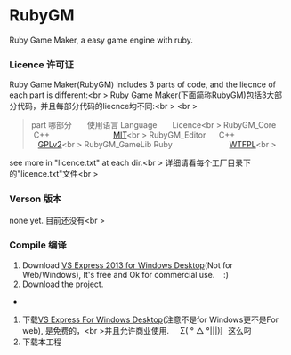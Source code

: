 RubyGM
======

Ruby Game Maker, a easy game engine with ruby.


### Licence 许可证
Ruby Game Maker(RubyGM) includes 3 parts of code, and the liecnce of each part is different:<br \>
Ruby Game Maker(下面简称RubyGM)包括3大部分代码，并且每部分代码的liecnce均不同:<br \>
<br  \>
> part 哪部分 &nbsp;&nbsp;&nbsp;&nbsp;&nbsp;&nbsp;使用语言 Language   &nbsp;&nbsp;&nbsp;&nbsp;&nbsp;&nbsp;Licence<br \>
> RubyGM_Core  &nbsp; &nbsp; &nbsp; &nbsp;C++ &nbsp; &nbsp; &nbsp; &nbsp; 
&nbsp; &nbsp; &nbsp; &nbsp; &nbsp; &nbsp; &nbsp; &nbsp; 
&nbsp; &nbsp; [MIT](http://en.wikipedia.org/wiki/MIT_License)<br \>
> RubyGM_Editor &nbsp; &nbsp; &nbsp;C++  &nbsp; &nbsp;  &nbsp;  &nbsp;  &nbsp;  &nbsp; &nbsp; 
&nbsp; &nbsp; &nbsp; &nbsp; &nbsp; &nbsp; &nbsp;[GPLv2](http://www.gnu.org/licenses/gpl-2.0.html)<br \>
> RubyGM_GameLib Ruby &nbsp; &nbsp; &nbsp; &nbsp; &nbsp; &nbsp; &nbsp; &nbsp; &nbsp; &nbsp; &nbsp; &nbsp;
&nbsp;[WTFPL](http://www.wtfpl.net)<br \>

see more in "licence.txt" at each dir.<br \>
详细请看每个工厂目录下的"licence.txt"文件<br \>

### Verson 版本
none yet. 目前还没有<br \>

### Compile 编译
1. Download [VS Express 2013 for Windows Desktop](http://www.visualstudio.com/en-us/products/visual-studio-express-vs.aspx)(Not for Web/Windows), It's free and Ok for commercial use. &nbsp; &nbsp;:)
2. Download the project.
            
-
1. 下载[VS Express For Windows Desktop](http://www.visualstudio.com/zh-cn/products/visual-studio-express-vs.aspx)(注意不是for Windows更不是For web), 是免费的，<br \>并且允许商业使用. &nbsp; &nbsp; Σ( ° △ °|||)︴这么叼
2. 下载本工程

